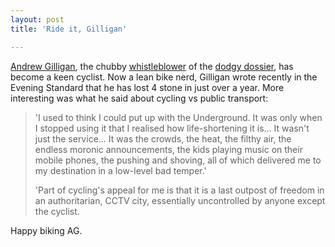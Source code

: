 ```yaml
---
layout: post
title: 'Ride it, Gilligan'

---
```


<a href="http://en.wikipedia.org/wiki/Andrew_Gilligan">Andrew Gilligan</a>, the chubby <a href="http://news.bbc.co.uk/1/hi/uk/3082323.stm">whistleblower</a> of the <a href="http://en.wikipedia.org/wiki/Dodgy_Dossier">dodgy dossier</a>, has become a keen cyclist. Now a lean bike nerd, Gilligan wrote recently in the Evening Standard that he has lost 4 stone in just over a year. More interesting was what he said about cycling vs public transport:


<blockquote>'I used to think I could put up with the Underground. It was only when I stopped using it that I realised how life-shortening it is... It wasn't just the service... It was the crowds, the heat, the filthy air, the endless moronic announcements, the kids playing music on their mobile phones, the pushing and shoving, all of which delivered me to my destination in a low-level bad temper.'

'Part of cycling's appeal for me is that it is a last outpost of freedom in an authoritarian, CCTV city, essentially uncontrolled by anyone except the cyclist.</blockquote>

Happy biking AG. 
